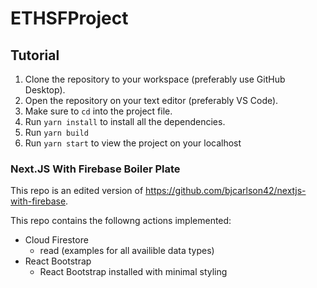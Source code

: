 # ETHSFProject

## Tutorial
1. Clone the repository to your workspace (preferably use GitHub Desktop).
2. Open the repository on your text editor (preferably VS Code).
3. Make sure to `cd` into the project file.
4. Run `yarn install` to install all the dependencies.
5. Run `yarn build`
6. Run `yarn start` to view the project on your localhost

### Next.JS With Firebase Boiler Plate
This repo is an edited version of https://github.com/bjcarlson42/nextjs-with-firebase. 

This repo contains the followng actions implemented:

- Cloud Firestore
  - read (examples for all availible data types)
- React Bootstrap
  - React Bootstrap installed with minimal styling
